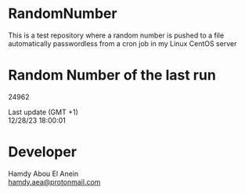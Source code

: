 # RandomNumber    
This is a test repository where a random number is pushed to a file automatically passwordless from a cron job in my Linux CentOS server    
# Random Number of the last run   
24962
      
Last update (GMT +1)    
12/28/23 18:00:01
# Developer    
Hamdy Abou El Anein   
hamdy.aea@protonmail.com
